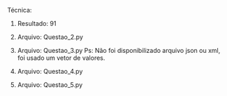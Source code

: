 Técnica:

1) Resultado: 91

2) Arquivo: Questao_2.py

3) Arquivo: Questao_3.py Ps: Não foi disponibilizado arquivo json ou xml, foi usado um vetor de valores.

4) Arquivo: Questao_4.py

5) Arquivo: Questao_5.py

